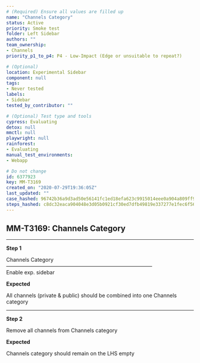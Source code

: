```yaml
---
# (Required) Ensure all values are filled up
name: "Channels Category"
status: Active
priority: Smoke test
folder: Left Sidebar
authors: ""
team_ownership: 
- Channels
priority_p1_to_p4: P4 - Low-Impact (Edge or unsuitable to repeat?)

# (Optional)
location: Experimental Sidebar
component: null
tags: 
- Never tested
labels: 
- Sidebar
tested_by_contributor: ""

# (Optional) Test type and tools
cypress: Evaluating
detox: null
mmctl: null
playwright: null
rainforest: 
- Evaluating
manual_test_environments: 
- Webapp

# Do not change
id: 6377923
key: MM-T3169
created_on: "2020-07-29T19:36:05Z"
last_updated: ""
case_hashed: 96742b36a9d3ad50e56141fc1ed18efa623c9915014eee0a904a809ff952cc82beaf53824b1d2b3775ba7d43b5b692f5
steps_hashed: c8dc32eaca904048e3d05b0921cf30ed7dfb49819e337277e1fec6f56376c30ab9c42c1af95e04b348cc32c3071d8b77
---
```


<!-- (Auto-generated) Based on frontmatter's "key" and "name" -->

## MM-T3169: Channels Category

---

**Step 1**

Channels Category\
————————————————————————————\
Enable exp. sidebar

**Expected**

All channels (private & public) should be combined into one Channels category

---

**Step 2**

Remove all channels from Channels category

**Expected**

Channels category should remain on the LHS empty
